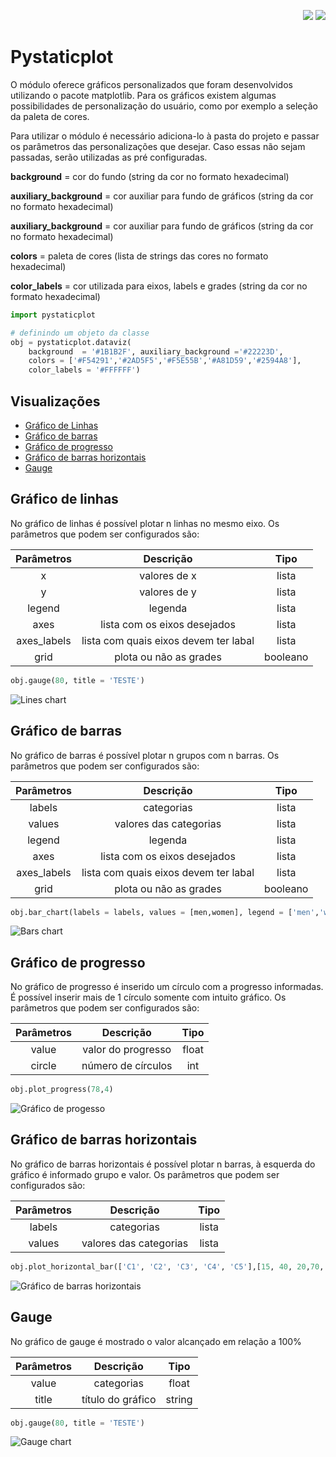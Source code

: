 <p align= "right">
    <a href = "https://github.com/DarleySoares/Data-Science/blob/master/Projects/DataViz/pystaticplot/README.md"><img src = https://raw.githubusercontent.com/DarleySoares/Data-Science/master/images/brazil.png></a>
    <a href = "https://github.com/DarleySoares/Data-Science/blob/master/Projects/DataViz/pystaticplot/README_ENG.md"><img src = https://raw.githubusercontent.com/DarleySoares/Data-Science/master/images/usa.png></a>
 </p1>


# Pystaticplot

O módulo oferece gráficos personalizados que foram desenvolvidos utilizando o pacote matplotlib. Para os gráficos existem algumas possibilidades de personalização do usuário, como por exemplo a seleção da paleta de cores.

Para utilizar o módulo é necessário adiciona-lo à pasta do projeto e passar os parâmetros das personalizações que desejar. Caso essas não sejam passadas, serão utilizadas as pré configuradas.

**background** = cor do fundo (string da cor no formato hexadecimal)

**auxiliary_background** = cor auxiliar para fundo de gráficos (string da cor no formato hexadecimal)

**auxiliary_background** = cor auxiliar para fundo de gráficos (string da cor no formato hexadecimal)

**colors** = paleta de cores (lista de strings das cores no formato hexadecimal)

**color_labels** = cor utilizada para eixos, labels e grades (string da cor no formato hexadecimal)

```python
import pystaticplot

# definindo um objeto da classe
obj = pystaticplot.dataviz(
    background  = '#1B1B2F', auxiliary_background ='#22223D',
    colors = ['#F54291','#2AD5F5','#F5E55B','#A81D59','#2594A8'],
    color_labels = '#FFFFFF') 
```

## Visualizações

* [Gráfico de Linhas](#gráfico-de-linhas)
* [Gráfico de barras](#gráfico-de-barras)
* [Gráfico de progresso](#gráfico-de-progresso)
* [Gráfico de barras horizontais](#gráfico-de-barras-horizontais)
* [Gauge](#gauge)

## Gráfico de linhas

No gráfico de linhas é possível plotar n linhas no mesmo eixo. Os parâmetros que podem ser configurados são:

| Parâmetros | Descrição   | Tipo |
|:----------:|:-----------:|:----:|
|x| valores de x| lista
|y| valores de y| lista
|legend| legenda| lista
|axes| lista com os eixos desejados| lista
|axes_labels| lista com quais eixos devem ter labal| lista
|grid| plota ou não as grades| booleano

```python
obj.gauge(80, title = 'TESTE')
```

![Lines chart](images/lines_chart.png)

## Gráfico de barras

No gráfico de barras é possível plotar n grupos com n barras. Os parâmetros que podem ser configurados são:

| Parâmetros | Descrição   | Tipo |
|:----------:|:-----------:|:----:|
|labels| categorias| lista
|values| valores das categorias| lista
|legend| legenda| lista
|axes| lista com os eixos desejados| lista
|axes_labels| lista com quais eixos devem ter labal| lista
|grid| plota ou não as grades| booleano

```python
obj.bar_chart(labels = labels, values = [men,women], legend = ['men','women'], axes = ['bottom', 'left'], axes_labels = ['x', 'y'] True, grid = False)
```

![Bars chart](images/bars_chart.png)

## Gráfico de progresso

No gráfico de progresso é inserido um círculo com a progresso informadas. É possível inserir mais de 1 círculo somente com intuito gráfico. Os parâmetros que podem ser configurados são:

| Parâmetros | Descrição   | Tipo |
|:----------:|:-----------:|:----:|
|value| valor do progresso| float
|circle| número de círculos| int

```python
obj.plot_progress(78,4)
```

![Gráfico de progesso](images/progress_graph.png)

## Gráfico de barras horizontais

No gráfico de barras horizontais é possível plotar n barras, à esquerda do gráfico é informado grupo e valor. Os parâmetros que podem ser configurados são:

| Parâmetros | Descrição   | Tipo |
|:----------:|:-----------:|:----:|
|labels| categorias| lista
|values| valores das categorias| lista

```python
obj.plot_horizontal_bar(['C1', 'C2', 'C3', 'C4', 'C5'],[15, 40, 20,70, 20])
```

![Gráfico de barras horizontais](images/horizontal_bars_chart.png)

## Gauge

No gráfico de gauge é mostrado o valor alcançado em relação a 100%

| Parâmetros | Descrição   | Tipo |
|:----------:|:-----------:|:----:|
|value| categorias| float
|title| título do gráfico| string

```python
obj.gauge(80, title = 'TESTE')
```

![Gauge chart](images/gauge_chart.png)